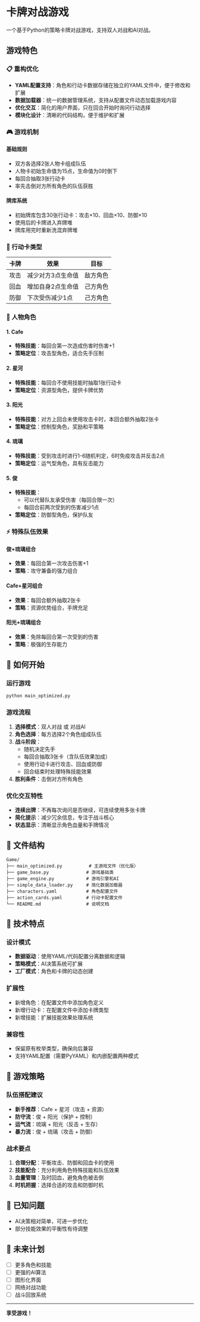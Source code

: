 # 卡牌对战游戏

一个基于Python的策略卡牌对战游戏，支持双人对战和AI对战。

## 游戏特色

### 📋 重构优化
- **YAML配置支持**：角色和行动卡数据存储在独立的YAML文件中，便于修改和扩展
- **数据加载器**：统一的数据管理系统，支持从配置文件动态加载游戏内容
- **优化交互**：简化的用户界面，只在回合开始时询问行动选择
- **模块化设计**：清晰的代码结构，便于维护和扩展

### 🎮 游戏机制

#### 基础规则
- 双方各选择2张人物卡组成队伍
- 人物卡初始生命值为15点，生命值为0时倒下
- 每回合抽取3张行动卡
- 率先击倒对方所有角色的队伍获胜

#### 牌库系统
- 初始牌库包含30张行动卡：攻击×10、回血×10、防御×10
- 使用后的卡牌进入弃牌堆
- 牌库用完时重新洗混弃牌堆

### 🎯 行动卡类型

| 卡牌 | 效果 | 目标 |
|------|------|------|
| 攻击 | 减少对方3点生命值 | 敌方角色 |
| 回血 | 增加自身2点生命值 | 己方角色 |
| 防御 | 下次受伤减少1点 | 己方角色 |

### 👤 人物角色

#### 1. Cafe
- **特殊技能**：每回合第一次造成伤害时伤害+1
- **策略定位**：攻击型角色，适合先手压制

#### 2. 星河
- **特殊技能**：每回合不使用技能时抽取1张行动卡
- **策略定位**：资源型角色，提供卡牌优势

#### 3. 阳光
- **特殊技能**：对方上回合未使用攻击卡时，本回合额外抽取2张卡
- **策略定位**：控制型角色，奖励和平策略

#### 4. 琉璃
- **特殊技能**：受到攻击时进行1-6随机判定，6时免疫攻击并反击2点
- **策略定位**：运气型角色，具有反击能力

#### 5. 俊
- **特殊技能**：
  - 可以代替队友承受伤害（每回合限一次）
  - 每回合前两次受到的伤害减少1点
- **策略定位**：防御型角色，保护队友

### ⚡ 特殊队伍效果

#### 俊+琉璃组合
- **效果**：每回合第一次攻击伤害+1
- **策略**：攻守兼备的强力组合

#### Cafe+星河组合
- **效果**：每回合额外抽取2张卡
- **策略**：资源优势组合，手牌充足

#### 阳光+琉璃组合
- **效果**：免除每回合第一次受到的伤害
- **策略**：极强的生存能力

## 🚀 如何开始

### 运行游戏
```bash
python main_optimized.py
```

### 游戏流程
1. **选择模式**：双人对战 或 对战AI
2. **角色选择**：每方选择2个角色组成队伍
3. **战斗阶段**：
   - 随机决定先手
   - 每回合抽取3张卡（含队伍效果加成）
   - 使用行动卡进行攻击、回血或防御
   - 回合结束时处理特殊技能效果
4. **胜利条件**：击倒对方所有角色

### 优化交互特性
- **连续出牌**：不再每次询问是否继续，可连续使用多张卡牌
- **简化提示**：减少冗余信息，专注于战斗核心
- **状态显示**：清晰显示角色血量和手牌情况

## 📁 文件结构

```
Game/
├── main_optimized.py          # 主游戏文件（优化版）
├── game_base.py              # 游戏基础类
├── game_engine.py            # 游戏引擎和AI
├── simple_data_loader.py     # 简化数据加载器
├── characters.yaml           # 角色配置文件
├── action_cards.yaml         # 行动卡配置文件
└── README.md                 # 说明文档
```

## 🔧 技术特点

### 设计模式
- **数据驱动**：使用YAML/代码配置分离数据和逻辑
- **策略模式**：AI决策系统可扩展
- **工厂模式**：角色和卡牌的动态创建

### 扩展性
- 新增角色：在配置文件中添加角色定义
- 新增行动卡：在配置文件中添加卡牌类型
- 新增技能：扩展技能效果处理系统

### 兼容性
- 保留原有枚举类型，确保向后兼容
- 支持YAML配置（需要PyYAML）和内嵌配置两种模式

## 🎯 游戏策略

### 队伍搭配建议
- **新手推荐**：Cafe + 星河（攻击 + 资源）
- **防守流**：俊 + 阳光（保护 + 控制）
- **运气流**：琉璃 + 阳光（反击 + 生存）
- **暴力流**：俊 + 琉璃（攻击 + 防御）

### 战术要点
1. **合理分配**：平衡攻击、防御和回血卡的使用
2. **技能配合**：充分利用角色特殊技能和队伍效果
3. **血量管理**：及时回血，避免角色被击倒
4. **时机把握**：选择合适的攻击和防御时机

## 🐛 已知问题

- AI决策相对简单，可进一步优化
- 部分技能效果的平衡性有待调整

## 🔮 未来计划

- [ ] 更多角色和技能
- [ ] 更强的AI算法
- [ ] 图形化界面
- [ ] 网络对战功能
- [ ] 战斗回放系统

---

**享受游戏！**